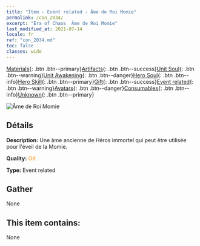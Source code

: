 ```yaml
---
title: "Item - Event related - Âme de Roi Momie"
permalink: /con_2034/
excerpt: "Era of Chaos  Âme de Roi Momie"
last_modified_at: 2021-07-14
locale: fr
ref: "con_2034.md"
toc: false
classes: wide
---
```

 [Materials](/ItemsFR/){: .btn .btn--primary}[Artifacts](/ItemsFR/Artifacts/){: .btn .btn--success}[Unit Soul](/ItemsFR/UnitSoul/){: .btn .btn--warning}[Unit Awakening](/ItemsFR/UnitAwakening/){: .btn .btn--danger}[Hero Soul](/ItemsFR/HeroSoul/){: .btn .btn--info}[Hero Skill](/ItemsFR/HeroSkill/){: .btn .btn--primary}[Gift](/ItemsFR/Gift/){: .btn .btn--success}[Event related](/ItemsFR/Events/){: .btn .btn--warning}[Avatars](/ItemsFR/Avatars/){: .btn .btn--danger}[Consumables](/ItemsFR/Consumables/){: .btn .btn--info}[Unknown](/ItemsFR/Unknown/){: .btn .btn--primary}

 ![Âme de Roi Momie](/images/t/juexing_308.jpg)

## Détails
 **Description:** Une âme ancienne de Héros immortel qui peut être utilisée pour l'éveil de la Momie.

 **Quality:** <span style="color: #FF8C00">OK</span>

 **Type:** Event related

## Gather

  None

## This item contains:

  None

